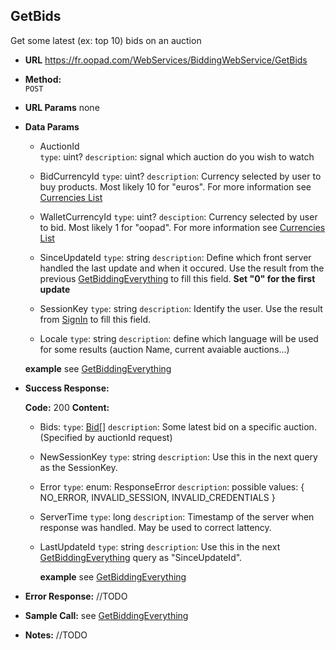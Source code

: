 **GetBids**
----
  Get some latest (ex: top 10) bids on an auction

* **URL**
  https://fr.oopad.com/WebServices/BiddingWebService/GetBids

* **Method:**  
   `POST` 
  
*  **URL Params**
none
* **Data Params**
	* AuctionId		
		`type`: uint?
		`description`: signal which auction do you wish to watch
		
	* BidCurrencyId	
		`type`: uint?
		`description`: Currency selected by user to buy products. Most likely 10 for "euros". For more information see [Currencies List](/Types/CurrenciesList.md)

	* WalletCurrencyId
		`type`: uint?
		`desciption`: Currency selected by user to bid. Most likely 1 for "oopad". For more information see [Currencies List](/Types/CurrenciesList.md)

	* SinceUpdateId
		`type`: string
		`description`: Define which front server handled the last update and when it occured. Use the result from the previous [GetBiddingEverything](GetBiddingEverything.md) to fill this field. **Set "0" for the first update**

	* SessionKey
		`type`: string
		`description`: Identify the user. Use the result from [SignIn](/PublicWebService/SignIn.md) to fill this field.
		 
	* Locale
		`type`: string
		`description`: define which language will be used for some results (auction Name, current avaiable auctions...)

	**example**
	see [GetBiddingEverything](GetBiddingEverything.md)

* **Success Response:**
  
	**Code:** 200
	**Content:** 
	
	* Bids: 
		`type`: [Bid](/Types/Bid.md)[]
		`description`: Some latest bid on a specific auction. (Specified by auctionId request) 
	
	* NewSessionKey
		`type`: string
		`description`: Use this in the next query as the SessionKey.

	* Error
		`type`: enum: ResponseError
		`description`: possible values: { NO_ERROR, INVALID_SESSION, INVALID_CREDENTIALS }

	* ServerTime
		`type`: long
		`description`: Timestamp of the server when response was handled. May be used to correct lattency.

	* LastUpdateId
		`type`: string
		`description`: Use this in the next [GetBiddingEverything](GetBiddingEverything.md) query as "SinceUpdateId".
  
	  **example**
	see [GetBiddingEverything](GetBiddingEverything.md)
 
* **Error Response:**
//TODO

* **Sample Call:**
see [GetBiddingEverything](GetBiddingEverything.md)

* **Notes:**
 //TODO